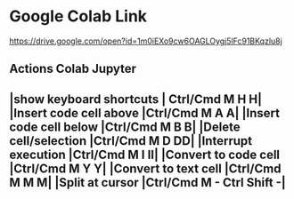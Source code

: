 # Google Colab Link
https://drive.google.com/open?id=1m0iEXo9cw6OAGLOygj5lFc91BKqzlu8j

Actions	Colab	Jupyter
---
|show keyboard shortcuts	| Ctrl/Cmd M H	H|
|Insert code cell above	|Ctrl/Cmd M A	A|
|Insert code cell below	|Ctrl/Cmd M B	B|
|Delete cell/selection	|Ctrl/Cmd M D	DD|
|Interrupt execution	|Ctrl/Cmd M I	II|
|Convert to code cell	|Ctrl/Cmd M Y	Y|
|Convert to text cell	|Ctrl/Cmd M M	M|
|Split at cursor	|Ctrl/Cmd M -	Ctrl Shift -|
---
